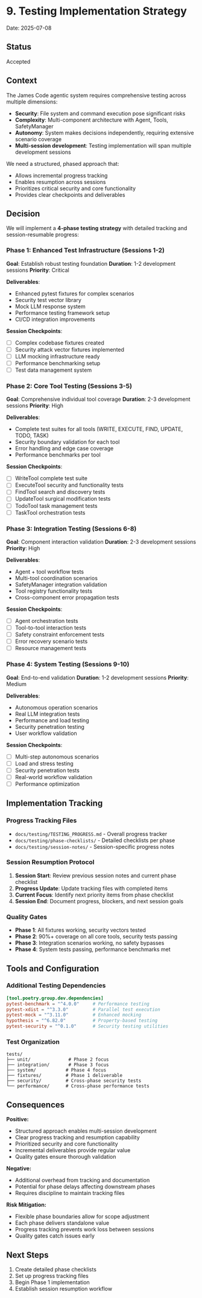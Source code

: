 # 9. Testing Implementation Strategy

Date: 2025-07-08

## Status

Accepted

## Context

The James Code agentic system requires comprehensive testing across multiple dimensions:
- **Security**: File system and command execution pose significant risks
- **Complexity**: Multi-component architecture with Agent, Tools, SafetyManager
- **Autonomy**: System makes decisions independently, requiring extensive scenario coverage
- **Multi-session development**: Testing implementation will span multiple development sessions

We need a structured, phased approach that:
- Allows incremental progress tracking
- Enables resumption across sessions
- Prioritizes critical security and core functionality
- Provides clear checkpoints and deliverables

## Decision

We will implement a **4-phase testing strategy** with detailed tracking and session-resumable progress:

### Phase 1: Enhanced Test Infrastructure (Sessions 1-2)
**Goal**: Establish robust testing foundation
**Duration**: 1-2 development sessions
**Priority**: Critical

**Deliverables**:
- Enhanced pytest fixtures for complex scenarios
- Security test vector library
- Mock LLM response system
- Performance testing framework setup
- CI/CD integration improvements

**Session Checkpoints**:
- [ ] Complex codebase fixtures created
- [ ] Security attack vector fixtures implemented
- [ ] LLM mocking infrastructure ready
- [ ] Performance benchmarking setup
- [ ] Test data management system

### Phase 2: Core Tool Testing (Sessions 3-5)
**Goal**: Comprehensive individual tool coverage
**Duration**: 2-3 development sessions
**Priority**: High

**Deliverables**:
- Complete test suites for all tools (WRITE, EXECUTE, FIND, UPDATE, TODO, TASK)
- Security boundary validation for each tool
- Error handling and edge case coverage
- Performance benchmarks per tool

**Session Checkpoints**:
- [ ] WriteTool complete test suite
- [ ] ExecuteTool security and functionality tests
- [ ] FindTool search and discovery tests
- [ ] UpdateTool surgical modification tests
- [ ] TodoTool task management tests
- [ ] TaskTool orchestration tests

### Phase 3: Integration Testing (Sessions 6-8)
**Goal**: Component interaction validation
**Duration**: 2-3 development sessions
**Priority**: High

**Deliverables**:
- Agent + tool workflow tests
- Multi-tool coordination scenarios
- SafetyManager integration validation
- Tool registry functionality tests
- Cross-component error propagation tests

**Session Checkpoints**:
- [ ] Agent orchestration tests
- [ ] Tool-to-tool interaction tests
- [ ] Safety constraint enforcement tests
- [ ] Error recovery scenario tests
- [ ] Resource management tests

### Phase 4: System Testing (Sessions 9-10)
**Goal**: End-to-end validation
**Duration**: 1-2 development sessions
**Priority**: Medium

**Deliverables**:
- Autonomous operation scenarios
- Real LLM integration tests
- Performance and load testing
- Security penetration testing
- User workflow validation

**Session Checkpoints**:
- [ ] Multi-step autonomous scenarios
- [ ] Load and stress testing
- [ ] Security penetration tests
- [ ] Real-world workflow validation
- [ ] Performance optimization

## Implementation Tracking

### Progress Tracking Files
- `docs/testing/TESTING_PROGRESS.md` - Overall progress tracker
- `docs/testing/phase-checklists/` - Detailed checklists per phase
- `docs/testing/session-notes/` - Session-specific progress notes

### Session Resumption Protocol
1. **Session Start**: Review previous session notes and current phase checklist
2. **Progress Update**: Update tracking files with completed items
3. **Current Focus**: Identify next priority items from phase checklist
4. **Session End**: Document progress, blockers, and next session goals

### Quality Gates
- **Phase 1**: All fixtures working, security vectors tested
- **Phase 2**: 90%+ coverage on all core tools, security tests passing
- **Phase 3**: Integration scenarios working, no safety bypasses
- **Phase 4**: System tests passing, performance benchmarks met

## Tools and Configuration

### Additional Testing Dependencies
```toml
[tool.poetry.group.dev.dependencies]
pytest-benchmark = "^4.0.0"     # Performance testing
pytest-xdist = "^3.3.0"         # Parallel test execution
pytest-mock = "^3.11.0"         # Enhanced mocking
hypothesis = "^6.82.0"          # Property-based testing
pytest-security = "^0.1.0"      # Security testing utilities
```

### Test Organization
```
tests/
├── unit/              # Phase 2 focus
├── integration/       # Phase 3 focus  
├── system/           # Phase 4 focus
├── fixtures/         # Phase 1 deliverable
├── security/         # Cross-phase security tests
└── performance/      # Cross-phase performance tests
```

## Consequences

**Positive:**
- Structured approach enables multi-session development
- Clear progress tracking and resumption capability
- Prioritized security and core functionality
- Incremental deliverables provide regular value
- Quality gates ensure thorough validation

**Negative:**
- Additional overhead from tracking and documentation
- Potential for phase delays affecting downstream phases
- Requires discipline to maintain tracking files

**Risk Mitigation:**
- Flexible phase boundaries allow for scope adjustment
- Each phase delivers standalone value
- Progress tracking prevents work loss between sessions
- Quality gates catch issues early

## Next Steps

1. Create detailed phase checklists
2. Set up progress tracking files
3. Begin Phase 1 implementation
4. Establish session resumption workflow